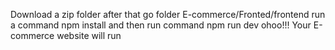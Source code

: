 Download a zip folder
after that go folder E-commerce/Fronted/frontend
run a command npm install
and then run command npm run dev
ohoo!!! Your E-commerce website will run

